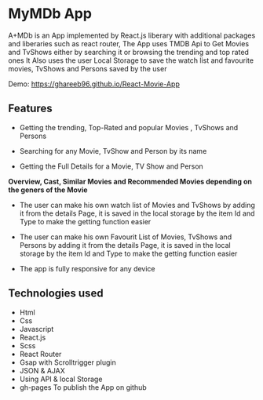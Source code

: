 # MyMDb App
A+MDb is an App implemented by React.js liberary with additional packages and liberaries such as react router, The App uses TMDB Api to Get Movies and TvShows either by searching it or browsing the trending and top rated ones
It Also uses the user Local Storage to save the watch list and favourite movies, TvShows and Persons saved by the user

Demo: https://ghareeb96.github.io/React-Movie-App

## Features
* Getting the trending, Top-Rated and popular Movies , TvShows and Persons

* Searching for any Movie, TvShow and Person by its name

* Getting the Full Details for a Movie, TV Show and Person

**Overview, Cast, Similar Movies and Recommended Movies depending on the geners of the Movie**

* The user can make his own watch list of Movies and TvShows by adding it from the details Page, it is saved in the local storage by the item Id and Type to make the getting function easier

* The user can make his own Favourit List of Movies, TvShows and Persons by adding it from the details Page, it is saved in the local storage by the item Id and Type to make the getting function easier

* The app is fully responsive for any device

## Technologies used 
* Html
* Css 
* Javascript
* React.js
* Scss
* React Router
* Gsap with Scrolltrigger plugin
* JSON & AJAX
* Using API & local Storage
* gh-pages To publish the App on github

